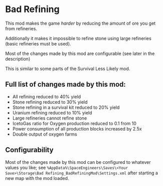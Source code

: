 # Bad Refining

This mod makes the game *harder* by reducing the amount of ore you get from refineries.

Additionally it makes it impossible to refine stone using large refineries (basic refineries must be used).

Most of the changes made by this mod are configurable (see later in the description)

This is similar to some parts of the Survival Less Likely mod.


## Full list of changes made by this mod:

- All refining reduced to 40% yield
- Stone refining reduced to 30% yield
- Stone refining in a survival kit reduced to 20% yield
- Uranium refining reduced to 10% yield
- Large refineries cannot refine stone
- IcetoGas ratio for Oxygen production reduced to 0.1 from 10
- Power consumption of all production blocks increased by 2.5x
- Double output of oxygen farms


## Configurability

Most of the changes made by this mod can be configured to whatever values you like; see `%AppData%\SpaceEngineers\Saves\<Your Save>\Storage\Bad Refining_BadRefiningMod\Settings.xml` after starting a new map with the mod loaded.

